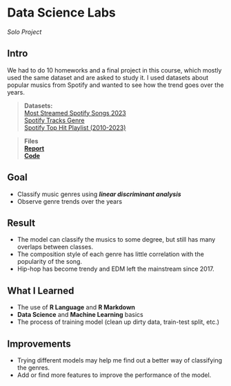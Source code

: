 # Data Science Labs
*Solo Project*
## Intro
We had to do 10 homeworks and a final project in this course, which mostly used the same dataset and are asked to study it. I used datasets about popular musics from Spotify and wanted to see how the trend goes over the years.  

>**Datasets:**  
[Most Streamed Spotify Songs 2023](https://www.kaggle.com/datasets/rajatsurana979/most-streamed-spotify-songs-2023)  
[Spotify Tracks Genre](https://www.kaggle.com/datasets/thedevastator/spotify-tracks-genre-dataset)  
[Spotify Top Hit Playlist (2010-2023)](https://www.kaggle.com/datasets/josephinelsy/spotify-top-hit-playlist-2010-2022)  

>**Files**  
[**Report**](https://github.com/Mars-1114/cs-portfolio/blob/main/2023%20Autumn%20-%20Data%20Science%20Labs/111550037_嚴偉哲_final.pdf)  
[**Code**](https://github.com/Mars-1114/cs-portfolio/tree/main/2023%20Autumn%20-%20Data%20Science%20Labs/Homeworks)

## Goal
- Classify music genres using ***linear discriminant analysis***
- Observe genre trends over the years

## Result
- The model can classify the musics to some degree, but still has many overlaps between classes.
- The composition style of each genre has little correlation with the popularity of the song.
- Hip-hop has become trendy and EDM left the mainstream since 2017.

## What I Learned
- The use of **R Language** and **R Markdown**
- **Data Science** and **Machine Learning** basics
- The process of training model (clean up dirty data, train-test split, etc.)

## Improvements
- Trying different models may help me find out a better way of classifying the genres.
- Add or find more features to improve the performance of the model. 